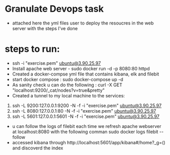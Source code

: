 # Granulate Devops task

- attached here the yml files user to deploy the resoucres in the web server with the steps I've done
# steps to run:
- ssh -i "exercise.pem" ubuntu@3.90.25.97
- Install apache web server - sudo docker run -d -p 8080:80 httpd
- Created a docker-compse yml file that contains kibana, elk and filebit
- start docker compose : sudo docker-compose up -d
- As sanity check u can do the following : curl -X GET "localhost:9200/_cat/nodes?v=true&pretty"
- Created a tunnel to my local machine to the services:
 1. ssh -L 9200:127.0.0.1:9200 -N -f -i "exercise.pem" ubuntu@3.90.25.97
 2. ssh -L 8080:127.0.0.1:80 -N -f -i "exercise.pem" ubuntu@3.90.25.97
 3. ssh -L 5601:127.0.0.1:5601 -N -f -i "exercise.pem" ubuntu@3.90.25.97
- u can follow the logs of filebit each time we refresh apache webserver at localhost:8080 with the following comman sudo docker logs filebit --follow
- accessed kibana through http://localhost:5601/app/kibana#/home?_g=() and discoverd the index

